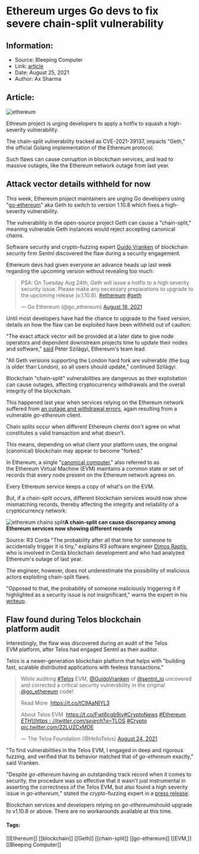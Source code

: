 # Ethereum urges Go devs to fix severe chain-split vulnerability
### 

## Information:
+ Source: Bleeping Computer
+ Link: [article](https://www.bleepingcomputer.com/news/security/ethereum-urges-go-devs-to-fix-severe-chain-split-vulnerability/)
+ Date: August 25, 2021
+ Author: Ax Sharma


## Article:
![ethereum](https://www.bleepstatic.com/content/hl-images/2018/03/03/Ethereum.jpg)


Ethreum project is urging developers to apply a hotfix to squash a high-severity vulnerability.


The chain-split vulnerability tracked as CVE-2021-39137, impacts "Geth," the official Golang implementation of the Ethereum protocol.


Such flaws can cause corruption in blockchain services, and lead to massive outages, like the Ethereum network outage from last year.


Attack vector details withheld for now
--------------------------------------


This week, Ethereum project maintainers are urging Go developers using "[go-ethereum](https://github.com/ethereum/go-ethereum/security/advisories/GHSA-9856-9gg9-qcmq)" aka Geth to switch to version 1.10.8 which fixes a high-severity vulnerability.


The vulnerability in the open-source project Geth can cause a "chain-split," meaning vulnerable Geth instances would reject accepting canonical chains.


Software security and crypto-fuzzing expert [Guido Vranken](http://twitter.com/GuidoVranken) of blockchain security firm Sentnl discovered the flaw during a security engagement.


Ethereum devs had given everyone an advance heads up last week regarding the upcoming version without revealing too much:




> 
> PSA: On Tuesday Aug 24th, Geth will issue a hotfix to a high severity security issue. Please make any necessary preparations to upgrade to the upcoming release (v.1.10.8). [#ethereum](https://twitter.com/hashtag/ethereum?src=hash&ref_src=twsrc%5Etfw) [#geth](https://twitter.com/hashtag/geth?src=hash&ref_src=twsrc%5Etfw)
> 
> 
> — Go Ethereum (@go\_ethereum) [August 18, 2021](https://twitter.com/go_ethereum/status/1428051458763763721?ref_src=twsrc%5Etfw)


Until most developers have had the chance to upgrade to the fixed version, details on how the flaw can be exploited have been withheld out of caution:


"The exact attack vector will be provided at a later date to give node operators and dependent downstream projects time to update their nodes and software," [said](http://github.com/ethereum/go-ethereum/releases/tag/v1.10.8) Péter Szilágyi, Ethereum's team lead.


"All Geth versions supporting the London hard fork are vulnerable (the bug is older than London), so all users should update," continued Szilágyi.


Blockchain "chain-split" vulnerabilities are dangerous as their exploitation can cause outages, affecting cryptocurrency withdrawals and the overall integrity of the blockchain.


This happened last year when services relying on the Ethereum network suffered from [an outage and withdrawal errors](https://news.bitcoin.com/ethereum-suffers-from-unannounced-hard-fork-few-third-party-services-got-stuck-on-minority-chain/), again resulting from a vulnerable *go-ethereum* client.


Chain splits occur when different Ethereum clients don't agree on what constitutes a valid transaction and what doesn't.


This means, depending on what client your platform uses, the original (canonical) blockchain may appear to become "forked."


In Ethereum, a single "[canonical computer](https://ethereum.org/en/developers/docs/intro-to-ethereum/)," also referred to as the Ethereum Virtual Machine (EVM) maintains a common state or set of records that every node present on the Ethereum network agrees on.


Every Ethereum service keeps a copy of what's on the EVM.


But, if a chain-split occurs, different blockchain services would now show mismatching records, thereby affecting the integrity and reliability of a cryptocurrency network:



![ethereum chains split](https://www.bleepstatic.com/images/news/u/1164866/2021/Aug-2021/geth-vuln/two-chains.png)**A chain-split can cause discrepancy among Ethereum services now showing different records**  

Source: R3 Corda
"The probability after all that time for someone to accidentally trigger it is tiny," explains R3 software engineer [Dimos Raptis](https://twitter.com/dimosr7), who is involved in Corda blockchain development and who had analyzed Ethereum's outage of last year.


The engineer, however, does not underestimate the possibility of malicious actors exploiting chain-split flaws.


"Opposed to that, the probability of someone maliciously triggering it if highlighted as a security issue is not insignificant," warns the expert in his [writeup](https://www.corda.net/blog/an-analysis-of-ethereums-recent-chain-split/).


Flaw found during Telos blockchain platform audit
-------------------------------------------------


Interestingly, the flaw was discovered during an audit of the Telos EVM platform, after Telos had engaged Sentnl as their auditor.


Telos is a newer-generation blockchain platform that helps with "building fast, scalable distributed applications with feeless transactions."




> 
> While auditing [#Telos](https://twitter.com/hashtag/Telos?src=hash&ref_src=twsrc%5Etfw) EVM, [@GuidoVranken](https://twitter.com/GuidoVranken?ref_src=twsrc%5Etfw) of [@sentnl\_io](https://twitter.com/sentnl_io?ref_src=twsrc%5Etfw) uncovered and corrected a critical security vulnerability in the original [@go\_ethereum](https://twitter.com/go_ethereum?ref_src=twsrc%5Etfw) code!  
>   
> 
> Read More  <https://t.co/tC9AaNIYL3>  
> 
> About Telos EVM  <https://t.co/Fwt6cgb9iv>[#CryptoNews](https://twitter.com/hashtag/CryptoNews?src=hash&ref_src=twsrc%5Etfw) [#Ethereum](https://twitter.com/hashtag/Ethereum?src=hash&ref_src=twsrc%5Etfw) [$ETH](https://twitter.com/search?q=%24ETH&src=ctag&ref_src=twsrc%5Etfw) [$TLOS](https://twitter.com/search?q=%24TLOS&src=ctag&ref_src=twsrc%5Etfw) [#Crypto](https://twitter.com/hashtag/Crypto?src=hash&ref_src=twsrc%5Etfw) [pic.twitter.com/22LUZCxMDE](https://t.co/22LUZCxMDE)
> 
> 
> — The Telos Foundation (@HelloTelos) [August 24, 2021](https://twitter.com/HelloTelos/status/1430207889210281987?ref_src=twsrc%5Etfw)


"To find vulnerabilities in the Telos EVM, I engaged in deep and rigorous fuzzing, and verified that its behavior matched that of *go-ethereum* exactly," said Vranken.


"Despite *go-ethereum* having an outstanding track record when it comes to security, the procedure was so effective that it wasn't just instrumental in asserting the correctness of the Telos EVM, but also found a high severity issue in *go-ethereum,*" stated the crypto-fuzzing expert in a [press release](https://www.globenewswire.com/news-release/2021/08/24/2285779/0/en/Telos-EVM-Audit-Finds-High-Severity-Security-Issue-in-Ethereum-EVM-Code.html).


Blockchain services and developers relying on *go-ethereum*should upgrade to v1.10.8 or above. There are no workarounds available at this time.




#### Tags:
[[Ethereum]] [[blockchain]] [[Geth]] [[chain-split]] [[go-ethereum]] [[EVM,]] [[Bleeping Computer]]
